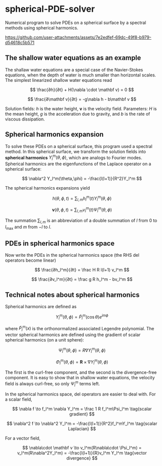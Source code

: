 # spherical-PDE-solver
Numerical program to solve PDEs on a spherical surface by a spectral methods using spherical harmonics.

https://github.com/user-attachments/assets/7e2edfef-69dc-49f8-b979-d54618c5b571

## The shallow water equations as an example

The shallaw water equations are a special case of the Navier-Stokes equations, when the depth of water is much smaller than horizontal scales. The simplest linearized shallow water equations read

$$
\frac{∂h}{∂t} + H(\nabla \cdot \mathbf v) = 0
$$

$$
\frac{∂\mathbf v}{∂t} = -g\nabla h - b\mathbf v
$$

Solution fields: $h$ is the water height, $\mathbf v$ is the velocity field. Parameters: $H$ is the mean height, $g$ is the acceleration due to gravity, and $b$ is the rate of viscous dissipation.

## Spherical harmonics expansion

To solve these PDEs on a spherical surface, this program used a spectral method. In this spherical surface, we transform the solution fields into **spherical harmonics** $Y_l^m(\theta,\phi)$, which are analogs to Fourier modes. Spherical harmonics are the eigenfunctions of the Laplace operator on a spherical surface:

$$
\nabla^2 Y_l^m(\theta,\phi) = -\frac{l(l+1)}{R^2}Y_l^m
$$

The spherical harmonics expansions yield

$$
h(\theta,\phi,t) = \sum_{l,m} h_l^m(t) Y_l^m(\theta,\phi)
$$

$$
\mathbf v(\theta,\phi,t) = \sum_{l,m} v_l^m(t) \Psi_l^m(\theta,\phi)
$$

The summation $\sum_{l,m}$ is an abbreviation of a double summation of $l$ from $0$ to $l_\max$ and $m$ from $-l$ to $l$.

## PDEs in spherical harmonics space

Now write the PDEs in the spherical harmonics space (the RHS del operators become linear)

$$
\frac{∂h_l^m}{∂t} = \frac H R l(l+1) v_l^m
$$

$$
\frac{∂v_l^m}{∂t} = \frac g R h_l^m - bv_l^m
$$

## Technical notes about spherical harmonics

Spherical harmonics are defined as
 
$$
Y_l^m(\theta,\phi) = \tilde P_l^m(\cos\theta)e^{im\phi} \tag{scalar}
$$
 
where $\tilde P_l^m(x)$ is the orthonormalized associated Legendre polynomial. The vector spherical harmonics are defined using the gradient of scalar spherical harmonics (on a unit sphere):
 
$$
\Psi_l^m(\theta,\phi) = R\nabla Y_l^m(\theta,\phi) \tag{curl-free vector}
$$

$$
\Phi_l^m(\theta,\phi) = \mathbf {R}\times \nabla Y_l^m(\theta,\phi) \tag{divergence-free vector}
$$

The first is the curl-free component, and the second is the divergence-free component. It is easy to show that in shallow water equations, the velocity field is always curl-free, so only $\Psi_l^m$ terms left.

In the spherical harmonics space, del operators are easier to deal with. For a scalar field,

$$
\nabla f \to f_l^m \nabla Y_l^m = \frac 1 R f_l^m\Psi_l^m \tag{scalar gradient}
$$

$$
\nabla^2 f \to \nabla^2 Y_l^m = -\frac{l(l+1)}{R^2}f_l^mY_l^m \tag{scalar Laplacian}
$$

For a vector field,

$$
\nabla\cdot \mathbf v \to v_l^m(R\nabla\cdot \Psi_l^m) = v_l^m(R\nabla^2Y_l^m) = -\frac{l(l+1)}{R}v_l^m Y_l^m \tag{vector divergence}
$$
